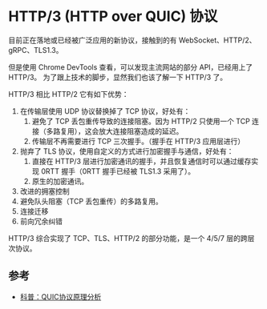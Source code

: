 # HTTP/3 (HTTP over QUIC) 协议

目前正在落地或已经被广泛应用的新协议，接触到的有 WebSocket、HTTP/2、gRPC、TLS1.3。

但是使用 Chrome DevTools 查看，可以发现主流网站的部分 API，已经用上了 HTTP/3。
为了跟上技术的脚步，显然我们也该了解一下 HTTP/3 了。

HTTP/3 相比 HTTP/2 它有如下优势：

1. 在传输层使用 UDP 协议替换掉了 TCP 协议，好处有：
   1. 避免了 TCP 丢包重传导致的连接阻塞。因为 HTTP/2 只使用一个 TCP 连接（多路复用），这会放大连接阻塞造成的延迟。
   2. 传输层不再需要进行 TCP 三次握手。（握手在 HTTP/3 应用层进行）
2. 抛弃了 TLS 协议，使用自定义的方式进行加密握手与通信，好处有：
   1. 直接在 HTTP/3 层进行加密通讯的握手，并且恢复通信时可以通过缓存实现 0RTT 握手（0RTT 握手已经被 TLS1.3 采用了）。
   2. 原生的加密通讯。
1. 改进的拥塞控制
2. 避免队头阻塞（TCP 丢包重传）的多路复用。
3. 连接迁移
4. 前向冗余纠错

HTTP/3 综合实现了 TCP、TLS、HTTP/2 的部分功能，是一个 4/5/7 层的跨层次协议。

## 参考

- [科普：QUIC协议原理分析](https://zhuanlan.zhihu.com/p/32553477)


